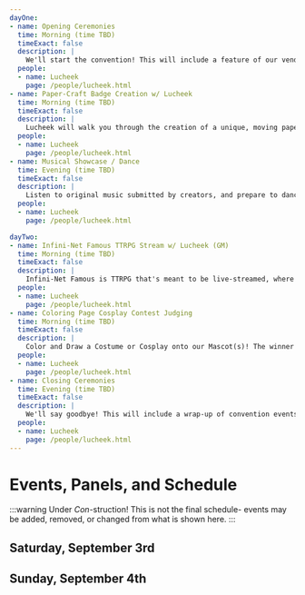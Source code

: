 ```yaml
---
dayOne:
- name: Opening Ceremonies
  time: Morning (time TBD)
  timeExact: false
  description: | 
    We'll start the convention! This will include a feature of our vendors, creators, and panelists, an introduction of the goals and intents of RollyPolly Con, the Competition, as well a distribution of the digital con-book and badge.
  people:
  - name: Lucheek
    page: /people/lucheek.html
- name: Paper-Craft Badge Creation w/ Lucheek
  time: Morning (time TBD)
  timeExact: false
  description: |
    Lucheek will walk you through the creation of a unique, moving papercraft “con badge” project that you can make at home!
  people:
  - name: Lucheek
    page: /people/lucheek.html
- name: Musical Showcase / Dance
  time: Evening (time TBD)
  timeExact: false
  description: |
    Listen to original music submitted by creators, and prepare to dance and get-down!
  people:
  - name: Lucheek
    page: /people/lucheek.html

dayTwo:
- name: Infini-Net Famous TTRPG Stream w/ Lucheek (GM)
  time: Morning (time TBD)
  timeExact: false
  description: |
    Infini-Net Famous is TTRPG that's meant to be live-streamed, where the viewers can make suggestions and demands that effect the game for the players!
  people:
  - name: Lucheek
    page: /people/lucheek.html
- name: Coloring Page Cosplay Contest Judging
  time: Morning (time TBD)
  timeExact: false
  description: |
    Color and Draw a Costume or Cosplay onto our Mascot(s)! The winner will earn points for their Team!
  people:
  - name: Lucheek
    page: /people/lucheek.html
- name: Closing Ceremonies
  time: Evening (time TBD)
  timeExact: false
  description: |
    We'll say goodbye! This will include a wrap-up of convention events, plans and goals for our next event, and the announcement of the Winning Team, and then deciding the theme for the next event!
  people:
  - name: Lucheek
    page: /people/lucheek.html
---
```


# Events, Panels, and Schedule

:::warning Under <em>Con</em>-struction!
This is not the final schedule- events may be added, removed, or changed from what is shown here.
:::

## Saturday, September 3rd
<EventTable :events="$page.frontmatter.dayOne"/>

## Sunday, September 4th
<EventTable :events="$page.frontmatter.dayTwo"/>